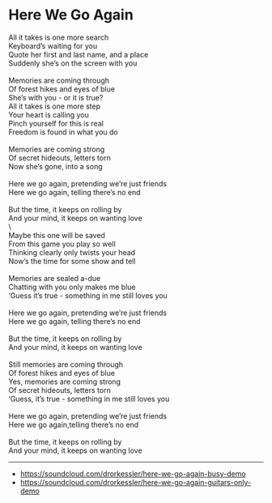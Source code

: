 # Here We Go Again

All it takes is one more search\
Keyboard’s waiting for you\
Quote her first and last name, and a place\
Suddenly she’s on the screen with you\
\
Memories are coming through\
Of forest hikes and eyes of blue\
She’s with you - or it is true?
\
All it takes is one more step\
Your heart is calling you\
Pinch yourself for this is real\
Freedom is found in what you do\
\
Memories are coming strong\
Of secret hideouts, letters torn\
Now she’s gone, into a song\
\
Here we go again, pretending we’re just friends\
Here we go again, telling there’s no end\
\
But the time, it keeps on rolling by\
And your mind, it keeps on wanting love\
\        
Maybe this one will be saved\
From this game you play so well\
Thinking clearly only twists your head\
Now’s the time for some show and tell\
\
Memories are sealed a-due\
Chatting with you only makes me blue\
‘Guess it’s true - something in me still loves you\
\
Here we go again, pretending we’re just friends\
Here we go again, telling there’s no end\
\
But the time, it keeps on rolling by\
And your mind, it keeps on wanting love\
\
Still memories are coming through\
Of forest hikes and eyes of blue\
Yes, memories are coming strong\
Of secret hideouts, letters torn\
‘Guess, it’s true - something in me still loves you\
\
Here we go again, pretending we’re just friends\
Here we go again,telling there’s no end\
\
But the time, it keeps on rolling by\
And your mind, it keeps on wanting love

---
- https://soundcloud.com/drorkessler/here-we-go-again-busy-demo
- https://soundcloud.com/drorkessler/here-we-go-again-guitars-only-demo

